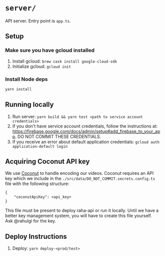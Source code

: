# `server/`

API server. Entry point is `app.ts`.

## Setup

### Make sure you have gcloud installed

1.  Install gcloud: `brew cask install google-cloud-sdk`
1.  Initialize gcloud: `gcloud init`

### Install Node deps

```bash
yarn install
```

## Running locally

1.  Run server: `yarn build && yarn test <path to service account credentials>`
1.  If you don't have service account credentials, follow the instructions at:
    https://firebase.google.com/docs/admin/setup#add_firebase_to_your_app. DO NOT
    COMMIT THESE CREDENTIALS.
1.  If you receive an error about default application credentials:
    `gcloud auth application-default login`

## Acquiring Coconut API key

We use [Coconut](https://app.coconut.co) to handle encoding our videos. Coconut
requires an API key which we include in the `./src/data/DO_NOT_COMMIT.secrets.config.ts`
file with the following structure:

```
{
    "coconutApiKey": <api_key>
}
```

This file must be present to deploy raha-api or run it locally. Until we have
a better key management system, you will have to create this file yourself.
Ask @rahulgi for the key.

## Deploy Instructions

1.  Deploy: `yarn deploy-<prod/test>`
